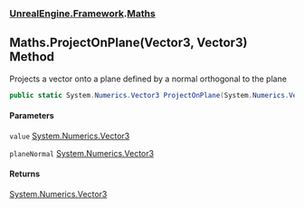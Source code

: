 ### [UnrealEngine.Framework](UnrealEngine_Framework.md 'UnrealEngine.Framework').[Maths](Maths.md 'UnrealEngine.Framework.Maths')
## Maths.ProjectOnPlane(Vector3, Vector3) Method
Projects a vector onto a plane defined by a normal orthogonal to the plane  
```csharp
public static System.Numerics.Vector3 ProjectOnPlane(System.Numerics.Vector3 value, System.Numerics.Vector3 planeNormal);
```
#### Parameters
<a name='UnrealEngine_Framework_Maths_ProjectOnPlane(System_Numerics_Vector3_System_Numerics_Vector3)_value'></a>
`value` [System.Numerics.Vector3](https://docs.microsoft.com/en-us/dotnet/api/System.Numerics.Vector3 'System.Numerics.Vector3')  
  
<a name='UnrealEngine_Framework_Maths_ProjectOnPlane(System_Numerics_Vector3_System_Numerics_Vector3)_planeNormal'></a>
`planeNormal` [System.Numerics.Vector3](https://docs.microsoft.com/en-us/dotnet/api/System.Numerics.Vector3 'System.Numerics.Vector3')  
  
#### Returns
[System.Numerics.Vector3](https://docs.microsoft.com/en-us/dotnet/api/System.Numerics.Vector3 'System.Numerics.Vector3')  
